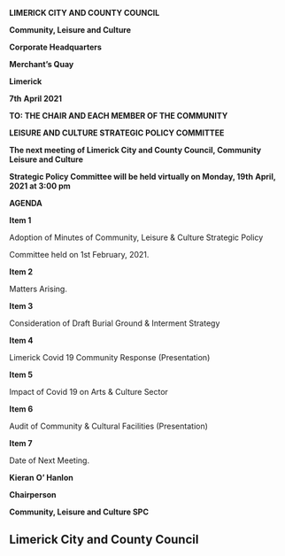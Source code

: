 **LIMERICK CITY AND COUNTY COUNCIL**

**Community, Leisure and Culture**

**Corporate Headquarters**

**Merchant’s Quay**

**Limerick**

**7th** **April 2021**

**TO: THE CHAIR AND EACH MEMBER OF THE COMMUNITY**

**LEISURE AND CULTURE STRATEGIC POLICY COMMITTEE**

**The next meeting of Limerick City and County Council, Community Leisure and Culture**

**Strategic Policy Committee will be held virtually on Monday, 19th** **April, 2021 at 3:00 pm**

**AGENDA**

**Item 1**

Adoption of Minutes of Community, Leisure & Culture Strategic Policy

Committee held on 1st February, 2021.

**Item 2**

Matters Arising.

**Item 3**

Consideration of Draft Burial Ground & Interment Strategy

**Item 4**

Limerick Covid 19 Community Response (Presentation)

**Item 5**

Impact of Covid 19 on Arts & Culture Sector

**Item 6**

Audit of Community & Cultural Facilities (Presentation)

**Item 7**

Date of Next Meeting.

**Kieran** **O’ Hanlon**

**Chairperson**

**Community, Leisure and Culture SPC**

**Limerick City and County Council**
---
